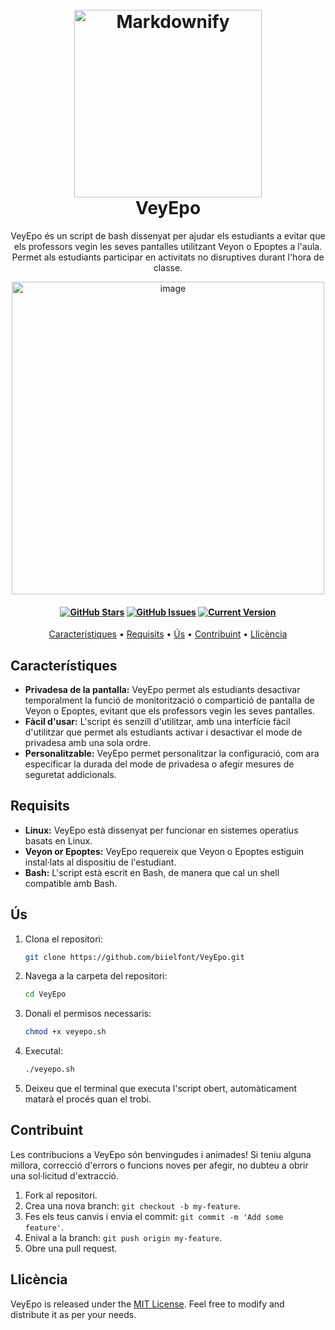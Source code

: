 <h1 align="center">
  <br>
  <a href="https://github.com/biielfont/veyepo"><img src="https://i.ibb.co/kmktG2K/Untitled-1.png" alt="Markdownify" width="300"></a>
  <br>
  VeyEpo
  <br>
</h1>
  <p align="center"> VeyEpo és un script de bash dissenyat per ajudar els estudiants a evitar que els professors vegin les seves pantalles utilitzant Veyon o Epoptes a l'aula. Permet als estudiants participar en activitats no disruptives durant l'hora de classe.</p>
<p align="center">
<img src="https://iili.io/J83lwlf.png" alt="image" border="0" align="center" width="500">
</p>
  
<h4 align="center">
  
[![GitHub Stars](https://img.shields.io/github/stars/biielfont/veyepo.svg)](https://github.com/biielfont/veyepo/stargazers) [![GitHub Issues](https://img.shields.io/github/issues/biielfont/veyepo.svg)](https://github.com/biielfont/veyepo/issues) [![Current Version](https://img.shields.io/badge/version-2.1.1-green.svg)](https://github.com/biielfont/veyepo) 
</h4>


<p align="center">
  <a href="#característiques">Característiques</a> •
  <a href="#requisits">Requisits</a> •
  <a href="#ús">Ús</a> •
  <a href="#contribuint">Contribuint</a> •
  <a href="#llicència">Llicència</a>
</p>



## Característiques

- **Privadesa de la pantalla:** VeyEpo permet als estudiants desactivar temporalment la funció de monitorització o compartició de pantalla de Veyon o Epoptes, evitant que els professors vegin les seves 
                      pantalles.
- **Fàcil d'usar:** L'script és senzill d'utilitzar, amb una interfície fàcil d'utilitzar que permet als estudiants activar i desactivar el mode de privadesa amb una sola ordre.
- **Personalitzable:** VeyEpo permet personalitzar la configuració, com ara especificar la durada del mode de privadesa o afegir mesures de seguretat addicionals.
  
## Requisits

- **Linux:** VeyEpo està dissenyat per funcionar en sistemes operatius basats en Linux.
- **Veyon or Epoptes:** VeyEpo requereix que Veyon o Epoptes estiguin instal·lats al dispositiu de l'estudiant.
- **Bash:** L'script està escrit en Bash, de manera que cal un shell compatible amb Bash.

## Ús

1. Clona el repositori:

   ```bash
   git clone https://github.com/biielfont/VeyEpo.git
   ```

2. Navega a la carpeta del repositori:

   ```bash
   cd VeyEpo
   ```

3. Donali el permisos necessaris:

   ```bash
   chmod +x veyepo.sh
   ```

4. Executal:

   ```bash
   ./veyepo.sh
   ```

5. Deixeu que el terminal que executa l'script obert, automàticament matarà el procés quan el trobi.

## Contribuint

Les contribucions a VeyEpo són benvingudes i animades! Si teniu alguna millora, correcció d'errors o funcions noves per afegir, no dubteu a obrir una sol·licitud d'extracció.

1. Fork al repositori.
2. Crea una nova branch: `git checkout -b my-feature`.
3. Fes els teus canvis i envia el commit: `git commit -m 'Add some feature'`.
4. Enival a la branch: `git push origin my-feature`.
5. Obre una pull request.

## Llicència

VeyEpo is released under the [MIT License](LICENSE). Feel free to modify and distribute it as per your needs.
